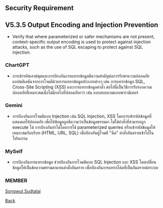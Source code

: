 ## Security Requirement

## V5.3.5 Output Encoding and Injection Prevention
- Verify that where parameterized or safer mechanisms are not present, 
context-specific output encoding is used to protect against injection attacks, 
such as the use of SQL escaping to protect against SQL injection. 

### ChartGPT  
- การเข้ารหัสเอาต์พุตและการป้องกันการแทรกข้อมูลมีความสำคัญต่อการรักษาความปลอดภัยแอปพลิเคชันจากการโจมตีด้วยการแทรกข้อมูลประเภทต่างๆ เช่น การแทรกข้อมูล SQL, Cross-Site Scripting (XSS) และการแทรกข้อมูลคำสั่ง ต่อไปนี้เป็นวิธีการรับรองความปลอดภัยที่เหมาะสมเมื่อไม่มีกลไกที่ปลอดภัยกว่า เช่น แบบสอบถามแบบพารามิเตอร์
### Gemini
- การป้องกันการโจมตีแบบ Injection เช่น SQL Injection, XSS โดยการเข้ารหัสข้อมูลที่แสดงผลให้ปลอดภัย เพื่อให้ข้อมูลถูกตีความว่าเป็นข้อมูลธรรมดา ไม่ใช่คำสั่งที่สามารถถูก execute ได้ การป้องกันทำได้โดยการใช้ parameterized queries หรือเข้ารหัสข้อมูลให้เหมาะสมกับบริบท (HTML, URL, SQL) เพื่อป้องกันผู้โจมตี "ฉีด" คำสั่งอันตรายเข้าไปในโปรแกรม

### MySelf
- การป้องกันการแทรกข้อมูล ช่วยป้องกันการโจมตีแบบ SQL Injection และ XSS โดยเปลี่ยนข้อมูลให้เป็นข้อความธรรมดาแทนคำสั่งอันตราย เพื่อป้องกันการแทรกโค้ดที่เป็นอันตรายต่อระบบ

### MEMBER

[Songwut Sudtalai](https://gunqeq.github.io/)

[Back](README.md)
